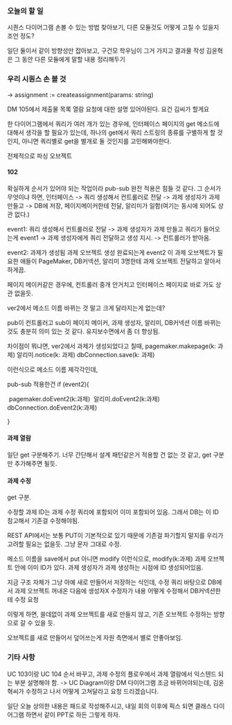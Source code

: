 ### 오늘의 할 일

시퀀스 다이어그램 손볼 수 있는 방법 찾아보기,
다른 모듈것도 어떻게 고칠 수 있을지 조언 정도?

일단 둘이서 같이 방향성만 잡아보고, 구건모 학우님이 그거 가지고 결과물 작성
김윤혁은 그 동안 다른 모듈에게 말할 내용 정리해두기

### 우리 시퀀스 손 볼 것

-> assignment := createassignment(params: string)

DM 105에서 제출물 목록 열람 요청에 대한 설명 있어야된다.
요건 김씨가 할게요

한 다이어그램에서 쿼리가 여러 개가 있는 경우에, 인터페이스 페이지의 get 메소드에 대해서 생각을 할 필요가 있는데,
하나의 get에서 쿼리 스트링의 종류를 구별하게 할 것인지, 
아니면 쿼리별로 get을 별개로 둘 것인지를 고민해봐야한다.

전체적으로 파싱 오브젝트

#### 102

확실하게 순서가 있어야 되는 작업이라 pub-sub 완전 적용은 힘들 것 같다.
그 순서가 무엇이냐 하면,
인터페이스 -> 쿼리 생성해서 컨트롤러로 전달 -> 과제 생성자가 과제 만들고 -> DB에 저장, 페이지메이커한테 전달, 알리미가 일함(여기는 동시에 되어도 상관 없다.)

event1: 쿼리 생성해서 컨트롤러로 전달 -> 과제 생성자가 과제 만들고
쿼리가 들어오는게 event1 -> 과제 생성자에게 쿼리 전달하고 생성 지시. -> 컨트롤러가 받아옴.

event2: 과제가 생성됨
과제 오브젝트 생성 완료되는게 event2
이 과제 오브젝트가 필요한 애들이 PageMaker, DB커넥션, 알리미 3명한테 과제 오브젝트 전달하고 알아서 하게끔.

페이지 메이커같은 경우에, 컨트롤러 중개 안거치고 인터페이스 페이지로 바로 가도 상관 없을듯.

ver2에서 메소드 이름 바뀌는 것 말고 크게 달라지는게 없는데?

pub이 컨트롤러고 sub이 페이지 메이커, 과제 생성자, 알리미, DB커넥션
이름 바뀌는 것도 충분히 의미 있는 것 같다. 유지보수면에서 좀 더 향상됨.

차이점이 뭐냐면,
ver2에서 과제가 생성되었다고 칠때,
pagemaker.makepage(k: 과제)
알리미.notice(k: 과제)
dbConnection.save(k: 과제)

이런식으로 메소드 이름 제각각인데,

pub-sub 적용한건
if (event2){

​	pagemaker.doEvent2(k:과제)
​	알리미.doEvent2(k:과제)
​	dbConnection.doEvent2(k:과제)

}

#### 과제 열람

일단 get 구분해주기. 
너무 간단해서 설계 패턴같은거 적용할 건 없는 것 같고,
get 구분만 추가해주면 될듯.

#### 과제 수정

get 구분.

수정할 과제 ID는 과제 수정 쿼리에 포함되어 이미 포함되어 있음.
그래서 DB는 이 ID 참고해서 기존걸 수정해야됨.

REST API에서는 보통 PUT이 기본적으로 있기 때문에 기존걸 파기할지 말지를 우리가 고려할 필요는 없을듯. 그냥 문자 그대로 수정.

메소드 이름을 save에서 put 아니면 modify 이런식으로,
modify(k:과제)
과제 오브젝트 안에 이미 ID가 있다. 과제 생성자가 과제 생성하는 시점에 ID 생성되어있음.

지금 구조 자체가 그냥 아예 새로 만들어서 저장하는 식인데,
수정 쿼리 바탕으로 DB에서 과제 오브젝트 꺼내온 다음에 생성자X 수정자가 내용 어떻게 수정해서
DB커넥션한테 수정 요청

이렇게 하면, 쓸데없이 과제 오브젝트를 새로 만들지 않고, 기존 오브젝트 수정하는 방향으로 갈 수 있을 듯.

오브젝트를 새로 만들어서 덮어쓰는게 자원 측면에서 별로 안좋아보임.

### 기타 사항

UC 103이랑 UC 104 순서 바꾸고, 
과제 수정의 플로우에서 과제 열람에서 익스텐드 되는 부분 설명해야 함.
-> UC Diagram이랑 DM 다이어그램 조금 바뀌어야되는데, 김윤혁씨가 수정하고 나서 어떻게 고쳐달라고 요청 드리겠습니다.

일단 오늘 상의한 내용은 패드로 작성해주시고, 내일 회의 이후에 픽스 되면 클래스 다이어그램 하면서 같이 PPT로 하든 그렇게 하자.